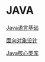 # JAVA

[Java语言基础](JAVA%201341f292425d451e8332024a1239abbf/Java%E8%AF%AD%E8%A8%80%E5%9F%BA%E7%A1%80%20cae694e6acc74e40b4831c4d9895ce4c.md)

[面向对象设计](JAVA%201341f292425d451e8332024a1239abbf/%E9%9D%A2%E5%90%91%E5%AF%B9%E8%B1%A1%E8%AE%BE%E8%AE%A1%20b9fd36ac4b1441189a4f86237d8e9236.md)

[Java核心类库](JAVA%201341f292425d451e8332024a1239abbf/Java%E6%A0%B8%E5%BF%83%E7%B1%BB%E5%BA%93%20b9068b2c58fd44c7b93dc8d242613499.md)